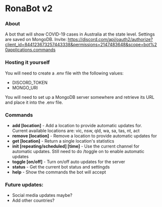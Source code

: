 # RonaBot v2
### About
A bot that will show COVID-19 cases in Australia at the state level. Settings are saved on MongoDB.
Invite: https://discord.com/api/oauth2/authorize?client_id=844123673257443338&permissions=2147483648&scope=bot%20applications.commands

### Hosting it yourself
You will need to create a .env file with the following values:
- DISCORD_TOKEN
- MONGO_URI

You will need to set up a MongoDB server somewhere and retrieve its URL and place it into the .env file.

### Commands
- **add [location]** - Add a location to provide automatic updates for. Current available locations are: vic, nsw, qld, wa, sa, tas, nt, act
- **remove [location]** - Remove a location to provide automatic updates for
- **get [location]** - Return a single location's statistics
- **init [repeating/scheduled] [time]** - Use the current channel for automatic updates. Still need to do /toggle on to enable automatic updates
- **toggle [on/off]** - Turn on/off auto updates for the server
- **status** - Get the current bot status and settingds
- **help** - Show the commands the bot will accept

### Future updates:
- Social media updates maybe?
- Add other countries?

